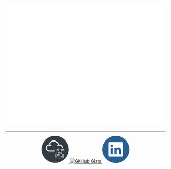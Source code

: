 <div align="center">
  <!-- Metrics -->
  <!-- If you're using "main" as default branch -->
  <img 
    src="https://github.com/Thassanai546/Thassanai546/blob/main/github-metrics.svg" 
    width="500px" 
    alt="GitHub Metrics"
  />
</div>

<hr>

<div align="center">
  <a href="https://tryhackme.com/p/Thasz">
    <img 
      src="https://github.com/Thassanai546/Thassanai546/blob/main/Assets/thm2.png" 
      width="85" 
      alt="TryHackMe Profile"
    />
  </a>
  <a href="https://gist.github.com/Thassanai546">
    <img 
      src="https://github.com/Thassanai546/Thassanai546/assets/72495327/ef09f9ca-83db-47ad-84ea-990bc551686c" 
      width="85" 
      alt="GitHub Gists"
    />
  </a>
  <a href="https://www.linkedin.com/in/thassanai-mcc/">
    <img 
      src="https://github.com/Thassanai546/Thassanai546/blob/main/Assets/91004.png" 
      width="85" 
      alt="LinkedIn Profile"
    />
  </a>
</div>

